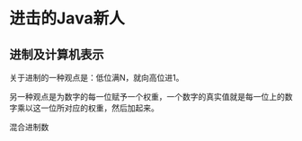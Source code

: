 # 进击的Java新人

## 进制及计算机表示

关于进制的一种观点是：低位满N，就向高位进1。

另一种观点是为数字的每一位赋予一个权重，一个数字的真实值就是每一位上的数字乘以这一位所对应的权重，然后加起来。

混合进制数

